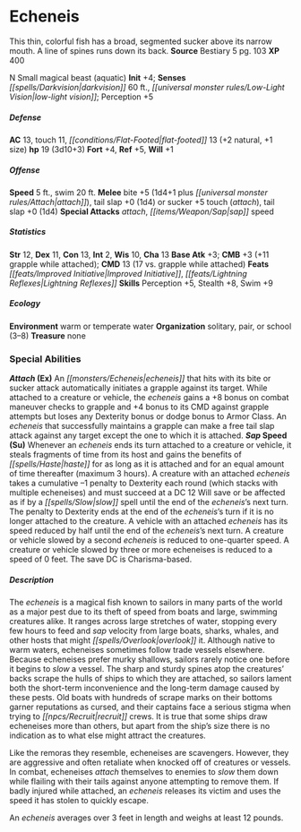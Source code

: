 ﻿---
cssclass: [monsters]
title1: Echeneis
desc_short: This thin, colorful fish has a broad, segmented sucker above its narrow
  mouth. A line of spines runs down its back.
title2: Echeneis
CR: 1
sources:
- name: Bestiary 5
  page: 103
  link: http://paizo.com/products/btpy9g9x?Pathfinder-Roleplaying-Game-Bestiary-5
XP: 400
alignment: N
size: Small
type: magical beast
subtypes:
- aquatic
initiative:
  bonus: 4
senses:
  darkvision: 60
  low-light vision: true
AC:
  AC: 13
  touch: 11
  flat_footed: 13
  components:
    natural: 2
    size: 1
HP:
  HP: 19
  long: 3d10+3
saves:
  fort: 4
  ref: 5
  will: 1
speeds:
  base: 5
  swim: 20
attacks:
  melee:
  - - text: bite +5 (1d4+1 plus attach)
      entries:
      - - damage: 1d4+1
        - effect: attach
      attack: bite
      bonus:
      - 5
    - text: tail slap +0 (1d4)
      entries:
      - - damage: 1d4
      attack: tail slap
      bonus:
      - 0
  - - text: sucker +5 touch (attach)
      entries:
      - - effect: attach
      attack: sucker
      bonus:
      - 5
      touch: true
    - text: tail slap +0 (1d4)
      entries:
      - - damage: 1d4
      attack: tail slap
      bonus:
      - 0
  special:
  - attach
  - sap speed
ability_scores:
  STR: 12
  DEX: 11
  CON: 13
  INT: 2
  WIS: 10
  CHA: 13
BAB: 3
CMB: 3
CMB_other: +11 grapple while attached
CMD: 13
CMD_other: 17 vs. grapple while attached
feats:
- name: Improved Initiative
- name: Lightning Reflexes
skills:
  Perception: 5
  Stealth: 8
  Swim: 9
ecology:
  environment: warm or temperate water
  organization: solitary, pair, or school (3-8)
  treasure_type: none
special_abilities:
  Attach (Ex): An echeneis that hits with its bite or sucker attack automatically
    initiates a grapple against its target. While attached to a creature or vehicle,
    the echeneis gains a +8 bonus on combat maneuver checks to grapple and +4 bonus
    to its CMD against grapple attempts but loses any Dexterity bonus or dodge bonus
    to Armor Class. An echeneis that successfully maintains a grapple can make a free
    tail slap attack against any target except the one to which it is attached.
  Sap Speed (Su): Whenever an echeneis ends its turn attached to a creature or vehicle,
    it steals fragments of time from its host and gains the benefits of haste for
    as long as it is attached and for an equal amount of time thereafter (maximum
    3 hours). A creature with an attached echeneis takes a cumulative -1 penalty to
    Dexterity each round (which stacks with multiple echeneises) and must succeed
    at a DC 12 Will save or be affected as if by a slow spell until the end of the
    echeneis's next turn. The penalty to Dexterity ends at the end of the echeneis's
    turn if it is no longer attached to the creature. A vehicle with an attached echeneis
    has its speed reduced by half until the end of the echeneis's next turn. A creature
    or vehicle slowed by a second echeneis is reduced to one-quarter speed. A creature
    or vehicle slowed by three or more echeneises is reduced to a speed of 0 feet.
    The save DC is Charisma-based.
desc_long: |-
  The echeneis is a magical fish known to sailors in many parts of the world as a major pest due to its theft of speed from boats and large, swimming creatures alike. It ranges across large stretches of water, stopping every few hours to feed and sap velocity from large boats, sharks, whales, and other hosts that might overlook it. Although native to warm waters, echeneises sometimes follow trade vessels elsewhere. Because echeneises prefer murky shallows, sailors rarely notice one before it begins to slow a vessel. The sharp and sturdy spines atop the creatures' backs scrape the hulls of ships to which they are attached, so sailors lament both the short-term inconvenience and the long-term damage caused by these pests. Old boats with hundreds of scrape marks on their bottoms garner reputations as cursed, and their captains face a serious stigma when trying to recruit crews. It is true that some ships draw echeneises more than others, but apart from the ship's size there is no indication as to what else might attract the creatures.

   Like the remoras they resemble, echeneises are scavengers. However, they are aggressive and often retaliate when knocked off of creatures or vessels. In combat, echeneises attach themselves to enemies to slow them down while flailing with their tails against anyone attempting to remove them. If badly injured while attached, an echeneis releases its victim and uses the speed it has stolen to quickly escape.

   An echeneis averages over 3 feet in length and weighs at least 12 pounds.

---

# Echeneis
This thin, colorful fish has a broad, segmented sucker above its narrow mouth. A line of spines runs down its back.
**Source** Bestiary 5 pg. 103
**XP** 400

N Small magical beast (aquatic)
**Init** +4; **Senses** _[[spells/Darkvision|darkvision]]_ 60 ft., _[[universal monster rules/Low-Light Vision|low-light vision]]_; Perception +5

##### Defense

**AC** 13, touch 11, _[[conditions/Flat-Footed|flat-footed]]_ 13 (+2 natural, +1 size)
**hp** 19 (3d10+3)
**Fort** +4, **Ref** +5, **Will** +1

##### Offense
**Speed** 5 ft., swim 20 ft.
**Melee** bite +5 (1d4+1 plus _[[universal monster rules/Attach|attach]]_), tail slap +0 (1d4) or sucker +5 touch (_attach_), tail slap +0 (1d4)
**Special Attacks** _attach_, _[[items/Weapon/Sap|sap]]_ speed

##### Statistics
**Str** 12, **Dex** 11, **Con** 13, **Int** 2, **Wis** 10, **Cha** 13
**Base Atk** +3; **CMB** +3 (+11 grapple while attached); **CMD** 13 (17 vs. grapple while attached)
**Feats** _[[feats/Improved Initiative|Improved Initiative]]_, _[[feats/Lightning Reflexes|Lightning Reflexes]]_
**Skills** Perception +5, Stealth +8, Swim +9

##### Ecology

**Environment** warm or temperate water
**Organization** solitary, pair, or school (3–8)
**Treasure** none

### Special Abilities

**_Attach_ (Ex)** An _[[monsters/Echeneis|echeneis]]_ that hits with its bite or sucker attack automatically initiates a grapple against its target. While attached to a creature or vehicle, the _echeneis_ gains a +8 bonus on combat maneuver checks to grapple and +4 bonus to its CMD against grapple attempts but loses any Dexterity bonus or dodge bonus to Armor Class. An _echeneis_ that successfully maintains a grapple can make a free tail slap attack against any target except the one to which it is attached.
**_Sap_ Speed (Su)** Whenever an _echeneis_ ends its turn attached to a creature or vehicle, it steals fragments of time from its host and gains the benefits of _[[spells/Haste|haste]]_ for as long as it is attached and for an equal amount of time thereafter (maximum 3 hours). A creature with an attached _echeneis_ takes a cumulative –1 penalty to Dexterity each round (which stacks with multiple echeneises) and must succeed at a DC 12 Will save or be affected as if by a _[[spells/Slow|slow]]_ spell until the end of the _echeneis_’s next turn. The penalty to Dexterity ends at the end of the _echeneis_’s turn if it is no longer attached to the creature. A vehicle with an attached _echeneis_ has its speed reduced by half until the end of the _echeneis_’s next turn. A creature or vehicle slowed by a second _echeneis_ is reduced to one-quarter speed. A creature or vehicle slowed by three or more echeneises is reduced to a speed of 0 feet. The save DC is Charisma-based.

##### Description

The _echeneis_ is a magical fish known to sailors in many parts of the world as a major pest due to its theft of speed from boats and large, swimming creatures alike. It ranges across large stretches of water, stopping every few hours to feed and _sap_ velocity from large boats, sharks, whales, and other hosts that might _[[spells/Overlook|overlook]]_ it. Although native to warm waters, echeneises sometimes follow trade vessels elsewhere. Because echeneises prefer murky shallows, sailors rarely notice one before it begins to _slow_ a vessel. The sharp and sturdy spines atop the creatures’ backs scrape the hulls of ships to which they are attached, so sailors lament both the short-term inconvenience and the long-term damage caused by these pests. Old boats with hundreds of scrape marks on their bottoms garner reputations as cursed, and their captains face a serious stigma when trying to _[[npcs/Recruit|recruit]]_ crews. It is true that some ships draw echeneises more than others, but apart from the ship’s size there is no indication as to what else might attract the creatures.

Like the remoras they resemble, echeneises are scavengers. However, they are aggressive and often retaliate when knocked off of creatures or vessels. In combat, echeneises _attach_ themselves to enemies to _slow_ them down while flailing with their tails against anyone attempting to remove them. If badly injured while attached, an _echeneis_ releases its victim and uses the speed it has stolen to quickly escape.

An _echeneis_ averages over 3 feet in length and weighs at least 12 pounds.